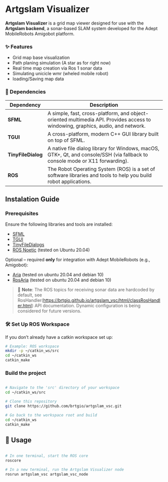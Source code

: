 # Artgslam Visualizer

**Artgslam Visualizer** is a grid map viewer designed for use with the **Artgslam backend**, a sonar-based SLAM system developed for the Adept MobileRobots Amigobot platform.

### ✨ Features

- Grid map base visualization
- Path planing simulation (A star as for right now)
- Real time map creation via Ros 1 sonar data
- Simulating unicicle wmr (wheled mobile robot)
- loading/Saving map data   

### 🔧 Dependencies

| Dependency          | Description                                                                                                                                                   |
|---------------------|---------------------------------------------------------------------------------------------------------------------------------------------------------------|
| **SFML**            | A simple, fast, cross-platform, and object-oriented multimedia API. Provides access to windowing, graphics, audio, and network.                               |
| **TGUI**            | A cross-platform, modern C++ GUI library built on top of SFML.                                                                                                 |
| **TinyFileDialog**  | A native file dialog library for Windows, macOS, GTK+, Qt, and console/SSH (via fallback to console mode or X11 forwarding).                                  |
| **ROS**             | The Robot Operating System (ROS) is a set of software libraries and tools to help you build robot applications.                                               |


## Instalation Guide 

### Prerequisites

Ensure the following libraries and tools are installed:
- [SFML](https://www.sfml-dev.org/tutorials/2.5/)
- [TGUI](https://tgui.eu/tutorials/0.9/)
- [TinyFileDialogs](https://sourceforge.net/projects/tinyfiledialogs/)
- [ROS Noetic](http://wiki.ros.org/noetic/Installation) (tested on Ubuntu 20.04)

Optional – required **only** for integration with Adept MobileRobots (e.g., Amigobot):
- [Aria](https://github.com/cinvesrob/Aria) (tested on ubuntu 20.04 and debian 10)
- [RosAria](https://github.com/amor-ros-pkg/rosaria) (tested on ubuntu 20.04 and debian 10)

> 🧠 **Note**: The ROS topics for receiving sonar data are hardcoded by default, see RosHandler(https://brtgio.github.io/artgslam_vsc/html/classRosHandler.html) API documentation. Dynamic configuration is being considered for future versions.


### 🛠️ Set Up ROS Workspace

If you don’t already have a catkin workspace set up:

```bash
# Example: ROS workspace
mkdir -p ~/catkin_ws/src
cd ~/catkin_ws
catkin_make

```

### Build the project

```bash

# Navigate to the 'src' directory of your workspace
cd ~/catkin_ws/src

# Clone this repository
git clone https://github.com/brtgio/artgslam_vsc.git

# Go back to the workspace root and build
cd ~/catkin_ws
catkin_make
```
## 🧪 **Usage**


```bash

# In one terminal, start the ROS core
roscore
```
```bash
# In a new terminal, run the Artgslam Visualizer node
rosrun artgslam_vsc artgslam_vsc_node
```

